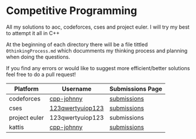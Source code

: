 # Competitive Programming

All my solutions to aoc, codeforces, cses and project euler. I will try my best to attempt it all in C++

At the beginning of each directory there will be a file tittled `0thinkingProcess.md` which documments my thinking process and planning when doing the questions. 

If you find any errors or would like to suggest more efficient/better solutions feel free to do a pull request!


| Platform | Username | Submissions Page |
|---|---|---|
| codeforces | [cpp-johnny](https://codeforces.com/profile/cpp-johnny) | [submissions](https://codeforces.com/submissions/cpp-johnny) |
| cses | [123qwertyuiop123](https://cses.fi/user/350608) |  [submissions](https://cses.fi/problemset/user/350608) |
| project euler | 123qwertyuiop123 | submissions |
| kattis | [cpp-johnny](https://open.kattis.com/users/cpp-johnny) | [submissions](https://open.kattis.com/users/cpp-johnny?tab=problems) |
